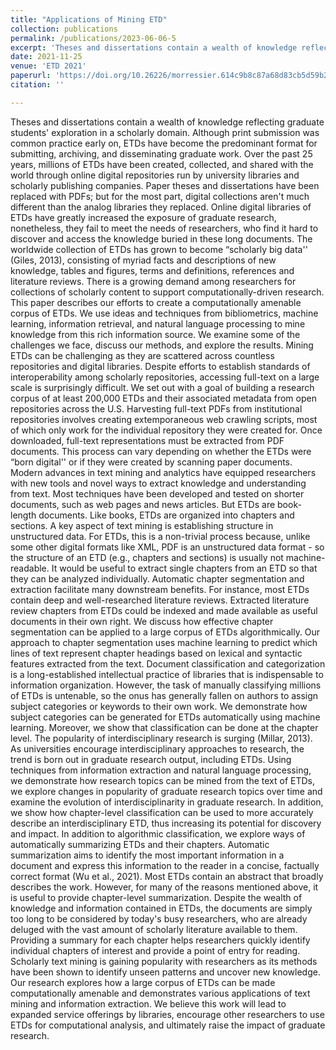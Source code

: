 ```yaml
---
title: "Applications of Mining ETD"
collection: publications
permalink: /publications/2023-06-06-5
excerpt: 'Theses and dissertations contain a wealth of knowledge reflecting graduate students' exploration in a scholarly domain.…'
date: 2021-11-25
venue: 'ETD 2021'
paperurl: 'https://doi.org/10.26226/morressier.614c9b8c87a68d83cb5d59b2'
citation: ''

---
```

Theses and dissertations contain a wealth of knowledge reflecting graduate students' exploration in a scholarly domain. Although print submission was common practice early on, ETDs have become the predominant format for submitting, archiving, and disseminating graduate work. Over the past 25 years, millions of ETDs have been created, collected, and shared with the world through online digital repositories run by university libraries and scholarly publishing companies. Paper theses and dissertations have been replaced with PDFs; but for the most part, digital collections aren't much different than the analog libraries they replaced. Online digital libraries of ETDs have greatly increased the exposure of graduate research, nonetheless, they fail to meet the needs of researchers, who find it hard to discover and access the knowledge buried in these long documents. The worldwide collection of ETDs has grown to become “scholarly big data'' (Giles, 2013), consisting of myriad facts and descriptions of new knowledge, tables and figures, terms and definitions, references and literature reviews. There is a growing demand among researchers for collections of scholarly content to support computationally-driven research. This paper describes our efforts to create a computationally amenable corpus of ETDs. We use ideas and techniques from bibliometrics, machine learning, information retrieval, and natural language processing to mine knowledge from this rich information source. We examine some of the challenges we face, discuss our methods, and explore the results.
Mining ETDs can be challenging as they are scattered across countless repositories and digital libraries. Despite efforts to establish standards of interoperability among scholarly repositories, accessing full-text on a large scale is surprisingly difficult. We set out with a goal of building a research corpus of at least 200,000 ETDs and their associated metadata from open repositories across the U.S. Harvesting full-text PDFs from institutional repositories involves creating extemporaneous web crawling scripts, most of which only work for the individual repository they were created for. Once downloaded, full-text representations must be extracted from PDF documents. This process can vary depending on whether the ETDs were “born digital'' or if they were created by scanning paper documents.
Modern advances in text mining and analytics have equipped researchers with new tools and novel ways to extract knowledge and understanding from text. Most techniques have been developed and tested on shorter documents, such as web pages and news articles. But ETDs are book-length documents. Like books, ETDs are organized into chapters and sections. A key aspect of text mining is establishing structure in unstructured data. For ETDs, this is a non-trivial process because, unlike some other digital formats like XML, PDF is an unstructured data format - so the structure of an ETD (e.g., chapters and sections) is usually not machine-readable. It would be useful to extract single chapters from an ETD so that they can be analyzed individually. Automatic chapter segmentation and extraction facilitate many downstream benefits. For instance, most ETDs contain deep and well-researched literature reviews.
Extracted literature review chapters from ETDs could be indexed and made available as useful documents in their own right. We discuss how effective chapter segmentation can be applied to a large corpus of ETDs algorithmically. Our approach to chapter segmentation uses machine learning to predict which lines of text represent chapter headings based on lexical and syntactic features extracted from the text.
Document classification and categorization is a long-established intellectual practice of libraries that is indispensable to information organization. However, the task of manually classifying millions of ETDs is untenable, so the onus has generally fallen on authors to assign subject categories or keywords to their own work. We demonstrate how subject categories can be generated for ETDs automatically using machine learning. Moreover, we show that classification can be done at the chapter level.
The popularity of interdisciplinary research is surging (Millar, 2013). As universities encourage interdisciplinary approaches to research, the trend is born out in graduate research output, including ETDs. Using techniques from information extraction and natural language processing, we demonstrate how research topics can be mined from the text of ETDs, we explore changes in popularity of graduate research topics over time and examine the evolution of interdisciplinarity in graduate research. In addition, we show how chapter-level classification can be used to more accurately describe an interdisciplinary ETD, thus increasing its potential for discovery and impact.
In addition to algorithmic classification, we explore ways of automatically summarizing ETDs and their chapters. Automatic summarization aims to identify the most important information in a document and express this information to the reader in a concise, factually correct format (Wu et al., 2021). Most ETDs contain an abstract that broadly describes the work. However, for many of the reasons mentioned above, it is useful to provide chapter-level summarization. Despite the wealth of knowledge and information contained in ETDs, the documents are simply too long to be considered by today's busy researchers, who are already deluged with the vast amount of scholarly literature available to them. Providing a summary for each chapter helps researchers quickly identify individual chapters of interest and provide a point of entry for reading.
Scholarly text mining is gaining popularity with researchers as its methods have been shown to identify unseen patterns and uncover new knowledge. Our research explores how a large corpus of ETDs can be made computationally amenable and demonstrates various applications of text mining and information extraction. We believe this work will lead to expanded service offerings by libraries, encourage other researchers to use ETDs for computational analysis, and ultimately raise the impact of graduate research.

